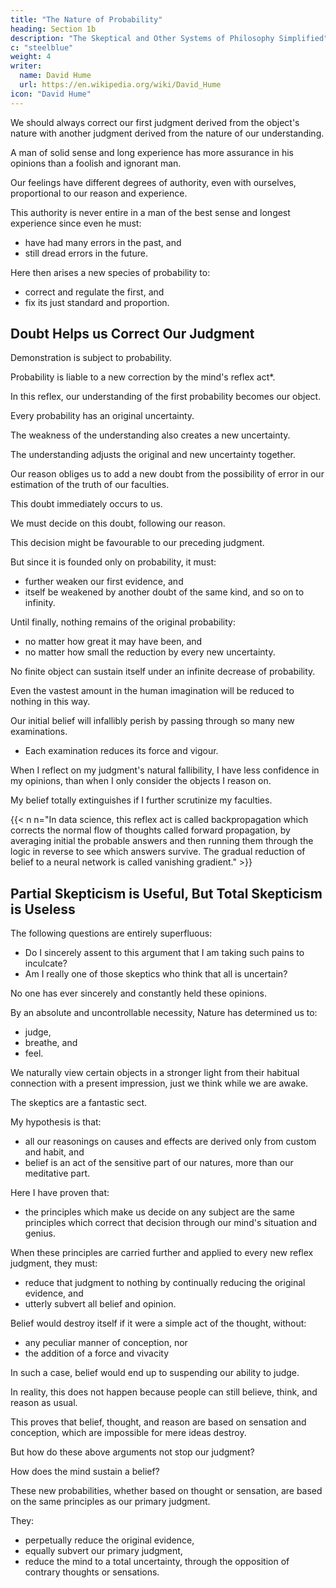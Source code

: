 ```yaml
---
title: "The Nature of Probability"
heading: Section 1b
description: "The Skeptical and Other Systems of Philosophy Simplified"
c: "steelblue"
weight: 4
writer:
  name: David Hume
  url: https://en.wikipedia.org/wiki/David_Hume
icon: "David Hume"
---
```



<!-- We must now examine probability and its foundation. -->

We should always correct our first judgment derived from the object's nature with another judgment derived from the nature of our understanding.

A man of solid sense and long experience has more assurance in his opinions than a foolish and ignorant man.

Our feelings have different degrees of authority, even with ourselves, proportional to our reason and experience.

This authority is never entire in a man of the best sense and longest experience since even he must:
- have had many errors in the past, and
- still dread errors in the future.

Here then arises a new species of probability to:
- correct and regulate the first, and
- fix its just standard and proportion.


## Doubt Helps us Correct Our Judgment

Demonstration is subject to probability.

Probability is liable to a new correction by the mind's reflex act*.

In this reflex, our understanding of the first probability becomes our object.

Every probability has an original uncertainty.

The weakness of the understanding also creates a new uncertainty.

The understanding adjusts the original and new uncertainty together.

Our reason obliges us to add a new doubt from the possibility of error in our estimation of the truth of our faculties.

This doubt immediately occurs to us.

We must decide on this doubt, following our reason.

This decision might be favourable to our preceding judgment.

But since it is founded only on probability, it must:
- further weaken our first evidence, and
- itself be weakened by another doubt of the same kind, and so on to infinity.

Until finally, nothing remains of the original probability:
- no matter how great it may have been, and
- no matter how small the reduction by every new uncertainty.

No finite object can sustain itself under an infinite decrease of probability.

Even the vastest amount in the human imagination will be reduced to nothing in this way.

Our initial belief will infallibly perish by passing through so many new examinations.
- Each examination reduces its force and vigour.

When I reflect on my judgment's natural fallibility, I have less confidence in my opinions, than when I only consider the objects I reason on.

My belief totally extinguishes if I further scrutinize my faculties.


{{< n n="In data science, this reflex act is called backpropagation which corrects the normal flow of thoughts called forward propagation, by averaging initial the probable answers and then running them through the logic in reverse to see which answers survive. The gradual reduction of belief to a neural network is called vanishing gradient." >}}


## Partial Skepticism is Useful, But Total Skepticism is Useless

The following questions are entirely superfluous:
- Do I sincerely assent to this argument that I am taking such pains to inculcate?
- Am I really one of those skeptics who think that all is uncertain?

No one has ever sincerely and constantly held these opinions.

By an absolute and uncontrollable necessity, Nature has determined us to:
- judge,
- breathe, and
- feel.

We naturally view certain objects in a stronger light from their habitual connection with a present impression, just we think while we are awake.

<!-- Whoever takes pains to refute the petty objections of this total skepticism, really:
- disputes without an antagonist, and
- tries to establish a faculty which nature has antecedently:
- implanted in the mind, and
- rendered unavoidable. -->

The skeptics are a fantastic sect.

<!-- I display their arguments so that the reader will know the truth of  -->

My hypothesis is that:
- all our reasonings on causes and effects are derived only from custom and habit, and
- belief is an act of the sensitive part of our natures, more than our meditative part.

Here I have proven that:
- the principles which make us decide on any subject are the same principles which correct that decision through our mind's situation and genius.

When these principles are carried further and applied to every new reflex judgment, they must:
- reduce that judgment to nothing by continually reducing the original evidence, and
- utterly subvert all belief and opinion.

Belief would destroy itself if it were a simple act of the thought, without:
- any peculiar manner of conception, nor
- the addition of a force and vivacity

In such a case, belief would end up to suspending our ability to judge.

In reality, this does not happen because people can still believe, think, and reason as usual.

This proves that belief, thought, and reason are based on sensation and conception, which are impossible for mere ideas destroy.

But how do these above arguments not stop our judgment?

How does the mind sustain a belief?

These new probabilities, whether based on thought or sensation, are based on the same principles as our primary judgment.

They:
- perpetually reduce the original evidence,
- equally subvert our primary judgment,
- reduce the mind to a total uncertainty, through the opposition of contrary thoughts or sensations.

